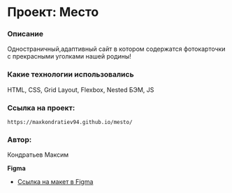 # Проект: Место

###  Описание

Одностраничный,адаптивный сайт в котором содержатся фотокарточки с прекрасными уголками нашей родины!

###  Какие технологии использовались

HTML, CSS, Grid Layout, Flexbox, Nested БЭМ, JS

###   Ссылка на проект:

    https://maxkondratiev94.github.io/mesto/

###  Автор:

Кондратьев Максим


**Figma**

* [Ссылка на макет в Figma](https://www.figma.com/file/2cn9N9jSkmxD84oJik7xL7/JavaScript.-Sprint-4?node-id=0%3A1)

